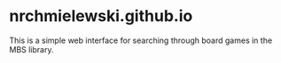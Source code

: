 # nrchmielewski.github.io
This is a simple web interface for searching through board games in the MBS library.